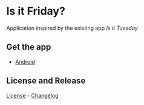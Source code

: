# Is it Friday?

Application inspired by the existing app *Is it Tuesday*


## Get the app
- [Android](https://drive.google.com/file/d/16RAeQMsq2ZYJd9VXfLVV6mP7GaBYRT0z/view?usp=sharing)
## License and Release
[License](LICENSE) - [Changelog](CHANGELOG.md)

